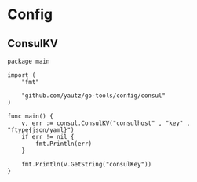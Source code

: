# Config



## ConsulKV
```golang test code
package main

import (
	"fmt"

	"github.com/yautz/go-tools/config/consul"
)

func main() {
	v, err := consul.ConsulKV("consulhost" , "key" , "ftype{json/yaml}")
	if err != nil {
		fmt.Println(err)
	}
	
	fmt.Println(v.GetString("consulKey"))
}
```
